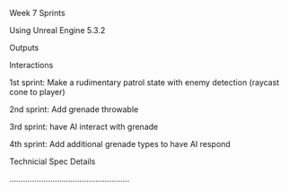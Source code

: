 Week 7 Sprints

Using Unreal Engine 5.3.2

Outputs

Interactions

1st sprint: Make a rudimentary patrol state with enemy detection (raycast cone to player)

2nd sprint: Add grenade throwable 

3rd sprint: have AI interact with grenade

4th sprint: Add additional grenade types to have AI respond


Technicial Spec Details


.....................................................
